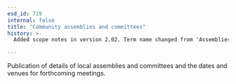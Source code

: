 ```yaml
---
esd_id: 719
internal: false
title: "Community assemblies and committees"
history: >-
  Added scope notes in version 2.02. Term name changed from 'Assemblies and committees - diary and year book' to 'Community assemblies and committees - schedule of meetings' in version 3.00. Name changed to 'Community assemblies and committees' in version 4.00.

---
```


Publication of details of local assemblies and committees and the dates and venues for forthcoming meetings.

